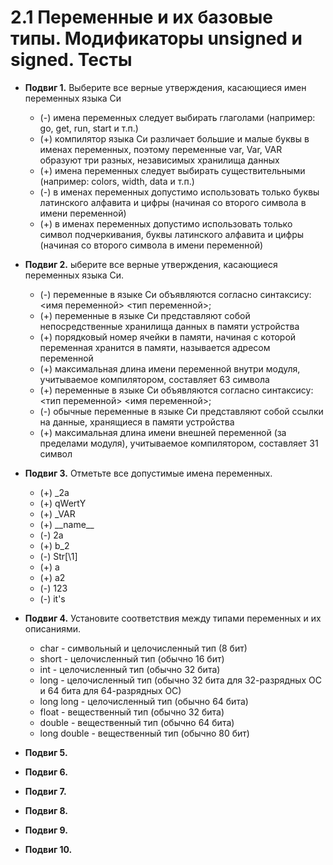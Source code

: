# 2.1 Переменные и их базовые типы. Модификаторы unsigned и signed. Тесты

* **Подвиг 1.** Выберите все верные утверждения, касающиеся имен переменных языка Си
  * (-) имена переменных следует выбирать глаголами (например: go, get, run, start и т.п.)
  * (+) компилятор языка Си различает большие и малые буквы в именах переменных, поэтому переменные var, Var, VAR образуют три разных, независимых хранилища данных
  * (+) имена переменных следует выбирать существительными (например: colors, width, data и т.п.)
  * (-) в именах переменных допустимо использовать только буквы латинского алфавита и цифры (начиная со второго символа в имени переменной)
  * (+) в именах переменных допустимо использовать только символ подчеркивания, буквы латинского алфавита и цифры (начиная со второго символа в имени переменной)

* **Подвиг 2.** ыберите все верные утверждения, касающиеся переменных языка Си.
  * (-) переменные в языке Си объявляются согласно синтаксису: <имя переменной> <тип переменной>;
  * (+) переменные в языке Си представляют собой непосредственные хранилища данных в памяти устройства
  * (+) порядковый номер ячейки в памяти, начиная с которой переменная хранится в памяти, называется адресом переменной
  * (+) максимальная длина имени переменной внутри модуля, учитываемое компилятором, составляет 63 символа
  * (+) переменные в языке Си объявляются согласно синтаксису: <тип переменной> <имя переменной>;
  * (-) обычные переменные в языке Си представляют собой ссылки на данные, хранящиеся в памяти устройства
  * (+) максимальная длина имени внешней переменной (за пределами модуля), учитываемое компилятором, составляет 31 символ

* **Подвиг 3.** Отметьте все допустимые имена переменных.
  * (+) _2a
  * (+) qWertY
  * (+) _VAR
  * (+) \_\_name\_\_
  * (-) 2a
  * (+) b_2
  * (-) Str\[\1\]
  * (+) a
  * (+) a2
  * (-) 123
  * (-) it's

* **Подвиг 4.** Установите соответствия между типами переменных и их описаниями.  
  * char - символьный и целочисленный тип (8 бит)
  * short - целочисленный тип (обычно 16 бит)
  * int - целочисленный тип (обычно 32 бита)
  * long - целочисленный тип (обычно 32 бита для 32-разрядных ОС и 64 бита для 64-разрядных ОС)
  * long long - целочисленный тип (обычно 64 бита)
  * float - вещественный тип (обычно 32 бита)
  * double - вещественный тип (обычно 64 бита)
  * long double - вещественный тип (обычно 80 бит)

* **Подвиг 5.** 

* **Подвиг 6.** 

* **Подвиг 7.** 

* **Подвиг 8.** 

* **Подвиг 9.** 

* **Подвиг 10.** 

